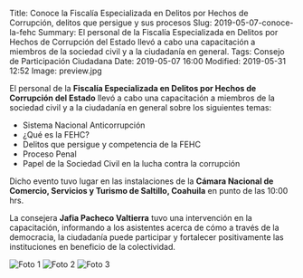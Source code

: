 Title: Conoce la Fiscalía Especializada en Delitos por Hechos de Corrupción, delitos que persigue y sus procesos
Slug: 2019-05-07-conoce-la-fehc
Summary: El personal de la Fiscalía Especializada en Delitos por Hechos de Corrupción del Estado llevó a cabo una capacitación a miembros de la sociedad civil y a la ciudadanía en general.
Tags: Consejo de Participación Ciudadana
Date: 2019-05-07 16:00
Modified: 2019-05-31 12:52
Image: preview.jpg


El personal de la **Fiscalía Especializada en Delitos por Hechos de Corrupción del Estado** llevó a cabo una capacitación a miembros de la sociedad civil y a la ciudadanía en general sobre los siguientes temas:

* Sistema Nacional Anticorrupción
* ¿Qué es la FEHC?
* Delitos que persigue y competencia de la FEHC
* Proceso Penal
* Papel de la Sociedad Civil en la lucha contra la corrupción

Dicho evento tuvo lugar en las instalaciones de la **Cámara Nacional de Comercio, Servicios y Turismo de Saltillo, Coahuila** en punto de las 10:00 hrs.

La consejera **Jafia Pacheco Valtierra** tuvo una intervención en la capacitación, informando a los asistentes acerca de cómo a través de la democracia, la ciudadanía puede participar y fortalecer positivamente las instituciones en beneficio de la colectividad.

<img class="img-fluid" src="foto-01.jpg" alt="Foto 1">

<img class="img-fluid" src="foto-02.jpg" alt="Foto 2">

<img class="img-fluid" src="foto-03.jpg" alt="Foto 3">
